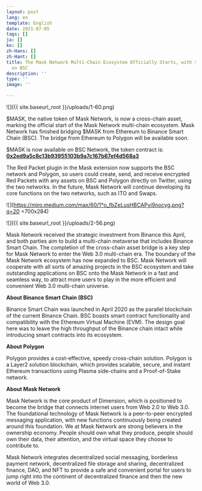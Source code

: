 ```yaml
---
layout: post
lang: en
template: English
date: 2021-07-05
tags: []
ja: []
ko: []
zh-Hans: []
zh-Hant: []
title: The Mask Network Multi-Chain Ecosystem Officially Starts, with $MASK Now Live
  on BSC
description: ''
type: ''
image: ''

---
```

![]({{ site.baseurl_root }}/uploads/1-60.png)

$MASK, the native token of Mask Network, is now a cross-chain asset, marking the official start of the Mask Network multi-chain ecosystem. Mask Network has finished bridging $MASK from Ethereum to Binance Smart Chain (BSC). The bridge from Ethereum to Polygon will be available soon.

$MASK is now available on BSC Network, the token contract is: [**0x2ed9a5c8c13b93955103b9a7c167b67ef4d568a3**](https://bscscan.com/token/0x2ed9a5c8c13b93955103b9a7c167b67ef4d568a3)

The Red Packet plugin in the Mask extension now supports the BSC network and Polygon, so users could create, send, and receive encrypted Red Packets with any assets on BSC and Polygon directly on Twitter, using the two networks. In the future, Mask Network will continue developing its core functions on the two networks, such as ITO and Swaps.

!\[\](https://miro.medium.com/max/60/1*o_fbZeLusHBCAPyi9nocyg.png?q=20 =700x284)

![]({{ site.baseurl_root }}/uploads/2-56.png)

Mask Network received the strategic investment from Binance this April, and both parties aim to build a multi-chain metaverse that includes Binance Smart Chain. The completion of the cross-chain asset bridge is a key step for Mask Network to enter the Web 3.0 multi-chain era. The boundary of the Mask Network ecosystem has now expanded to BSC. Mask Network will cooperate with all sorts of amazing projects in the BSC ecosystem and take outstanding applications on BSC onto the Mask Network in a fast and seamless way, to attract more users to play in the more efficient and convenient Web 3.0 multi-chain universe.

**About Binance Smart Chain (BSC)**

Binance Smart Chain was launched in April 2020 as the parallel blockchain of the current Binance Chain. BSC boasts smart contract functionality and compatibility with the Ethereum Virtual Machine (EVM). The design goal here was to leave the high throughput of the Binance chain intact while introducing smart contracts into its ecosystem.

**About Polygon**

Polygon provides a cost-effective, speedy cross-chain solution. Polygon is a Layer2 solution blockchain, which provides scalable, secure, and instant Ethereum transactions using Plasma side-chains and a Proof-of-Stake network.

**About Mask Network**

Mask Network is the core product of Dimension, which is positioned to become the bridge that connects internet users from Web 2.0 to Web 3.0. The foundational technology of Mask Network is a peer-to-peer encrypted messaging application, with new functions continuously being created around this foundation. We at Mask Network are strong believers in the ownership economy. People should own what they produce, people should own their data, their attention, and the virtual space they choose to contribute to.

Mask Network integrates decentralized social messaging, borderless payment network, decentralized file storage and sharing, decentralized finance, DAO, and NFT to provide a safe and convenient portal for users to jump right into the continent of decentralized finance and then the new world of Web 3.0.